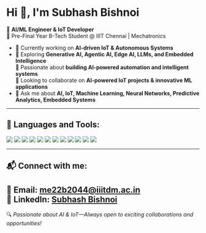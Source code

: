
# Hi 👋, I'm Subhash Bishnoi

🔹 **AI/ML Engineer & IoT Developer**   
📍 Pre-Final Year B-Tech Student @ IIIT Chennai | Mechatronics

<!-- ![Profile Views](https://komarev.com/ghpvc/?username=Subhashbisnoi&label=Profile%20Views&color=blue&style=flat) -->
- 🔭 Currently working on **AI-driven IoT & Autonomous Systems**  
- 🌱 Exploring **Generative AI, Agentic AI, Edge AI, LLMs, and Embedded Intelligence**  
🤖 Passionate about **building AI-powered automation and intelligent systems**  
🤝 Looking to collaborate on **AI-powered IoT projects & innovative ML applications**  
- 💬 Ask me about **AI, IoT, Machine Learning, Neural Networks, Predictive Analytics, Embedded Systems**    

---

## 🚀 Languages and Tools:

<p align="left">
  <img src="https://img.shields.io/badge/Python-3776AB?style=for-the-badge&logo=python&logoColor=white" />
  <img src="https://img.shields.io/badge/MySQL-4479A1?style=for-the-badge&logo=mysql&logoColor=white" />
  <img src="https://img.shields.io/badge/TensorFlow-FF6F00?style=for-the-badge&logo=tensorflow&logoColor=white" />
  <img src="https://img.shields.io/badge/PyTorch-EE4C2C?style=for-the-badge&logo=pytorch&logoColor=white" />
  <img src="https://img.shields.io/badge/NLTK-026D3A?style=for-the-badge&logo=python&logoColor=white" />
  <img src="https://img.shields.io/badge/LangChain-764ABC?style=for-the-badge&logo=python&logoColor=white" />
  <img src="https://img.shields.io/badge/OpenAI-412991?style=for-the-badge&logo=openai&logoColor=white" />
  <img src="https://img.shields.io/badge/Neo4J-008CC1?style=for-the-badge&logo=neo4j&logoColor=white" />
  <img src="https://img.shields.io/badge/Power%20BI-F2C811?style=for-the-badge&logo=powerbi&logoColor=black" />
  <img src="https://img.shields.io/badge/Tableau-E97627?style=for-the-badge&logo=tableau&logoColor=white" />
  <img src="https://img.shields.io/badge/Flask-000000?style=for-the-badge&logo=flask&logoColor=white" />
  <img src="https://img.shields.io/badge/C-00599C?style=for-the-badge&logo=c&logoColor=white" />
</p>

---


## 📬 Connect with me:

📧 **Email:** me22b2044@iiitdm.ac.in  
💼 **LinkedIn:** [Subhash Bishnoi](https://www.linkedin.com/in/subhash-bishnoi-a068a42b1/)  
---

🔍 *Passionate about AI & IoT—Always open to exciting collaborations and opportunities!*
